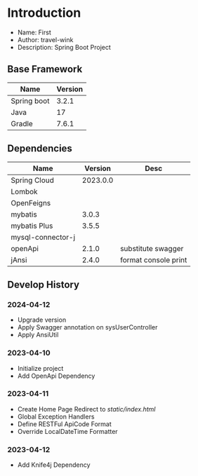 # Introduction

 - Name:  First  
 - Author: travel-wink  
 - Description: Spring Boot Project

## Base Framework
| Name        | Version |
|-------------|---------|
| Spring boot | 3.2.1   |
| Java        | 17      |
| Gradle      | 7.6.1   |

## Dependencies
| Name              | Version  | Desc                 |
|-------------------|----------|----------------------|
| Spring Cloud      | 2023.0.0 | 
| Lombok            |          | 
| OpenFeigns        |          | 
| mybatis           | 3.0.3    |
| mybatis Plus      | 3.5.5    |
| mysql-connector-j |          | 
| openApi           | 2.1.0    | substitute swagger   |
| jAnsi             | 2.4.0    | format console print |

## Develop History
### 2024-04-12
- Upgrade version
- Apply Swagger annotation on sysUserController
- Apply AnsiUtil

### 2023-04-10
- Initialize project
- Add OpenApi Dependency

### 2023-04-11
- Create Home Page Redirect to *static/index.html*  
- Global Exception Handlers  
- Define RESTFul ApiCode Format  
- Override LocalDateTime Formatter

### 2023-04-12
- Add Knife4j Dependency

